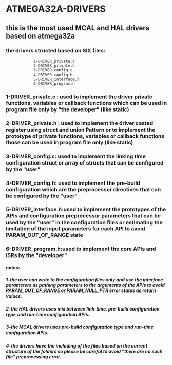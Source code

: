 # ATMEGA32A-DRIVERS
## this is the most used MCAL and HAL drivers based on atmega32a 
### the drivers structed based on SIX files:
                1-DRIVER_private.c
                2-DRIVER_private.h
                3-DRIVER_config.c
                4-DRIVER_config.h
                5-DRIVER_interface.h
                6-DRIVER_program.h

###  1-DRIVER_private.c : used to implement the driver private functions, variables or callback functions which can be used in program file only by "the developer" (like static)
###  2-DRIVER_private.h : used to implement the driver casted register using struct and union Pattern or to implement the prototype of private functions, variables or callback functions those can be used in program file only (like static)
###  3-DRIVER_config.c: used to implement the linking time configuration struct or array of structs that can be configured by the "user"
###  4-DRIVER_config.h: used to implement the pre-build configuration which are the preprocessor directives that can be configured by the "user"
###  5-DRIVER_interface.h:used to implement the prototypes of the APIs and configuration preprocessor parameters that can be used by the "user" in the configuration files or estimating the limitation of the input parameters for each API to avoid PARAM_OUT_OF_RANGE state
###  6-DRIVER_program.h:used to implement the core APIs and ISRs by the "developer"


#### notes:
 
#####   1-the user can write to the configuration files only and use the interface parameters as pathing parameters to the arguments of the APIs to avoid PARAM_OUT_OF_RANGE or PARAM_NULL_PTR error states as return values.
  
#####    2-the HAL drivers uses mix between link-time, pre-build configuration type,and run-time configuration APIs.
 
#####    3-the MCAL drivers uses pre-build configuration type and run-time configuration APIs.
 
#####    4-the drivers have the including of the files based on the current structure of the folders so please be careful to avoid "there are no such file" preprocessing error.
                     
